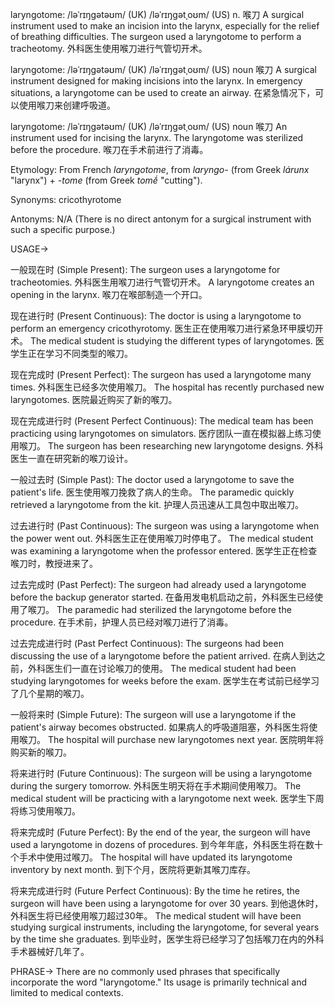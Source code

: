 laryngotome: /ləˈrɪŋɡətəʊm/ (UK) /ləˈrɪŋɡətˌoʊm/ (US)
n.
喉刀
A surgical instrument used to make an incision into the larynx, especially for the relief of breathing difficulties.
The surgeon used a laryngotome to perform a tracheotomy.  外科医生使用喉刀进行气管切开术。

laryngotome: /ləˈrɪŋɡətəʊm/ (UK) /ləˈrɪŋɡətˌoʊm/ (US)
noun
喉刀
A surgical instrument designed for making incisions into the larynx.
In emergency situations, a laryngotome can be used to create an airway. 在紧急情况下，可以使用喉刀来创建呼吸道。


laryngotome: /ləˈrɪŋɡətəʊm/ (UK) /ləˈrɪŋɡətˌoʊm/ (US)
noun
喉刀
An instrument used for incising the larynx.
The laryngotome was sterilized before the procedure. 喉刀在手术前进行了消毒。


Etymology:  From French *laryngotome*, from  *laryngo-* (from Greek *lárunx* "larynx") + *-tome* (from Greek *tomḗ* "cutting").

Synonyms:  cricothyrotome

Antonyms:  N/A (There is no direct antonym for a surgical instrument with such a specific purpose.)


USAGE->

一般现在时 (Simple Present):
The surgeon uses a laryngotome for tracheotomies.  外科医生用喉刀进行气管切开术。
A laryngotome creates an opening in the larynx.  喉刀在喉部制造一个开口。

现在进行时 (Present Continuous):
The doctor is using a laryngotome to perform an emergency cricothyrotomy. 医生正在使用喉刀进行紧急环甲膜切开术。
The medical student is studying the different types of laryngotomes.  医学生正在学习不同类型的喉刀。


现在完成时 (Present Perfect):
The surgeon has used a laryngotome many times. 外科医生已经多次使用喉刀。
The hospital has recently purchased new laryngotomes.  医院最近购买了新的喉刀。


现在完成进行时 (Present Perfect Continuous):
The medical team has been practicing using laryngotomes on simulators. 医疗团队一直在模拟器上练习使用喉刀。
The surgeon has been researching new laryngotome designs. 外科医生一直在研究新的喉刀设计。


一般过去时 (Simple Past):
The doctor used a laryngotome to save the patient's life. 医生使用喉刀挽救了病人的生命。
The paramedic quickly retrieved a laryngotome from the kit.  护理人员迅速从工具包中取出喉刀。


过去进行时 (Past Continuous):
The surgeon was using a laryngotome when the power went out.  外科医生正在使用喉刀时停电了。
The medical student was examining a laryngotome when the professor entered.  医学生正在检查喉刀时，教授进来了。


过去完成时 (Past Perfect):
The surgeon had already used a laryngotome before the backup generator started.  在备用发电机启动之前，外科医生已经使用了喉刀。
The paramedic had sterilized the laryngotome before the procedure.  在手术前，护理人员已经对喉刀进行了消毒。


过去完成进行时 (Past Perfect Continuous):
The surgeons had been discussing the use of a laryngotome before the patient arrived.  在病人到达之前，外科医生们一直在讨论喉刀的使用。
The medical student had been studying laryngotomes for weeks before the exam.  医学生在考试前已经学习了几个星期的喉刀。



一般将来时 (Simple Future):
The surgeon will use a laryngotome if the patient's airway becomes obstructed. 如果病人的呼吸道阻塞，外科医生将使用喉刀。
The hospital will purchase new laryngotomes next year.  医院明年将购买新的喉刀。


将来进行时 (Future Continuous):
The surgeon will be using a laryngotome during the surgery tomorrow. 外科医生明天将在手术期间使用喉刀。
The medical student will be practicing with a laryngotome next week. 医学生下周将练习使用喉刀。


将来完成时 (Future Perfect):
By the end of the year, the surgeon will have used a laryngotome in dozens of procedures. 到今年年底，外科医生将在数十个手术中使用过喉刀。
The hospital will have updated its laryngotome inventory by next month. 到下个月，医院将更新其喉刀库存。


将来完成进行时 (Future Perfect Continuous):
By the time he retires, the surgeon will have been using a laryngotome for over 30 years. 到他退休时，外科医生将已经使用喉刀超过30年。
The medical student will have been studying surgical instruments, including the laryngotome, for several years by the time she graduates. 到毕业时，医学生将已经学习了包括喉刀在内的外科手术器械好几年了。


PHRASE->
There are no commonly used phrases that specifically incorporate the word "laryngotome."  Its usage is primarily technical and limited to medical contexts.
